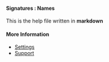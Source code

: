 #### Signatures : Names

This is the help file written in **markdown**

#### More Information

- [Settings](/settings)
- [Support](/support)
